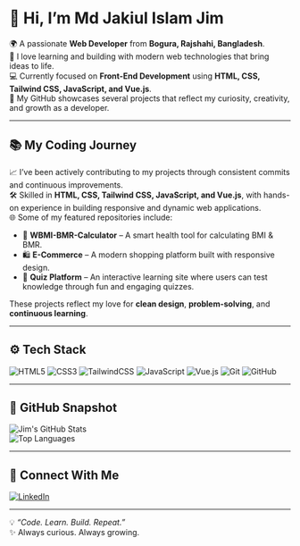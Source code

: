 # 👋 Hi, I’m Md Jakiul Islam Jim

🌍 A passionate **Web Developer** from **Bogura, Rajshahi, Bangladesh**.  
🚀 I love learning and building with modern web technologies that bring ideas to life.  
💻 Currently focused on **Front-End Development** using **HTML, CSS, Tailwind CSS, JavaScript, and Vue.js**.  
📁 My GitHub showcases several projects that reflect my curiosity, creativity, and growth as a developer.

---

## 📚 My Coding Journey

📈 I’ve been actively contributing to my projects through consistent commits and continuous improvements.  
🛠️ Skilled in **HTML, CSS, Tailwind CSS, JavaScript, and Vue.js**, with hands-on experience in building responsive and dynamic web applications.  
🌐 Some of my featured repositories include:  
- 🧮 **WBMI-BMR-Calculator** – A smart health tool for calculating BMI & BMR.  
- 🛍️ **E-Commerce** – A modern shopping platform built with responsive design.  
- 🧠 **Quiz Platform** – An interactive learning site where users can test knowledge through fun and engaging quizzes.  

These projects reflect my love for **clean design**, **problem-solving**, and **continuous learning**.

---

## ⚙️ Tech Stack

![HTML5](https://img.shields.io/badge/HTML5-E34F26?style=for-the-badge&logo=html5&logoColor=white)
![CSS3](https://img.shields.io/badge/CSS3-1572B6?style=for-the-badge&logo=css3&logoColor=white)
![TailwindCSS](https://img.shields.io/badge/TailwindCSS-38B2AC?style=for-the-badge&logo=tailwind-css&logoColor=white)
![JavaScript](https://img.shields.io/badge/JavaScript-F7DF1E?style=for-the-badge&logo=javascript&logoColor=black)
![Vue.js](https://img.shields.io/badge/Vue.js-4FC08D?style=for-the-badge&logo=vue.js&logoColor=white)
![Git](https://img.shields.io/badge/Git-F05032?style=for-the-badge&logo=git&logoColor=white)
![GitHub](https://img.shields.io/badge/GitHub-181717?style=for-the-badge&logo=github&logoColor=white)

---

## 🌟 GitHub Snapshot

![Jim's GitHub Stats](https://github-readme-stats.vercel.app/api?username=Jim-Islam25&show_icons=true&theme=radical)  
![Top Languages](https://github-readme-stats.vercel.app/api/top-langs/?username=Jim-Islam25&layout=compact&theme=radical)

---

## 🤝 Connect With Me

[![LinkedIn](https://img.shields.io/badge/LinkedIn-0A66C2?style=for-the-badge&logo=linkedin&logoColor=white)](https://www.linkedin.com/in/jim-islam-51040034a/)  


---

💡 *“Code. Learn. Build. Repeat.”*  
✨ Always curious. Always growing.
